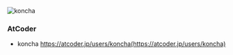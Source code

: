 ![koncha](https://img.shields.io/endpoint?url=https%3A%2F%2Fatcoder-badges.now.sh%2Fapi%2Fatcoder%2Fjson%2Fkoncha)
### AtCoder 
- koncha https://atcoder.jp/users/koncha(https://atcoder.jp/users/koncha)

<!-- [![Top Langs](https://github-readme-stats.vercel.app/api/top-langs/?username=konchanksu)](https://github.com/anuraghazra/github-readme-stats) -->

<!--
**konchanksu/konchanksu** is a ✨ _special_ ✨ repository because its `README.md` (this file) appears on your GitHub profile.

Here are some ideas to get you started:

- 🔭 I’m currently working on ...
- 🌱 I’m currently learning ...
- 👯 I’m looking to collaborate on ...
- 🤔 I’m looking for help with ...
- 💬 Ask me about ...
- 📫 How to reach me: ...
- 😄 Pronouns: ...
- ⚡ Fun fact: ...
-->
